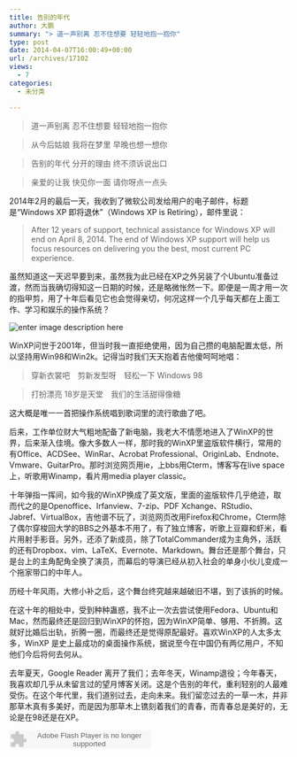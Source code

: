 ```yaml
---
title: 告别的年代
author: 大鹏
summary: "> 道一声别离 忍不住想要 轻轻地抱一抱你"
type: post
date: 2014-04-07T16:00:49+00:00
url: /archives/17102
views:
  - 7
categories:
  - 未分类

---
```

> 道一声别离 忍不住想要 轻轻地抱一抱你
    
> 从今后姑娘 我将在梦里 早晚也想一想你
    
> 告别的年代 分开的理由 终不须诉说出口
    
> 亲爱的让我 快见你一面 请你呀点一点头

2014年2月的最后一天，我收到了微软公司发给用户的电子邮件，标题是“Windows XP 即将退休”（Windows XP is Retiring），邮件里说：

> After 12 years of support, technical assistance for Windows XP will end on April 8, 2014. The end of Windows XP support will help us focus resources on delivering you the best, most current PC experience.

虽然知道这一天迟早要到来，虽然我为此已经在XP之外另装了个Ubuntu准备过渡，然而当我确切得知这一日期的时候，还是略微怅然一下。即便是一周才用一次的指甲剪，用了十年后看见它也会觉得亲切，何况这样一个几乎每天都在上面工作、学习和娱乐的操作系统？

![enter image description here][1]

WinXP问世于2001年，但当时我一直拒绝使用，因为自己攒的电脑配置太低，所以坚持用Win98和Win2k。记得当时我们天天抱着吉他傻呵呵地唱：

> 穿新衣裳吧　剪新发型呀　轻松一下 Windows 98
    
> 打扮漂亮 18岁是天堂　我们的生活甜得像糖

这大概是唯一一首把操作系统唱到歌词里的流行歌曲了吧。

后来，工作单位财大气粗地配备了新电脑，我老大不情愿地进入了WinXP的世界，后来渐入佳境。像大多数人一样，那时我的WinXP里盗版软件横行，常用的有Office、ACDSee、WinRar、Acrobat Professional、OriginLab、Endnote、Vmware、GuitarPro。那时浏览网页用ie，上bbs用Cterm，博客写在live space上，听歌用Winamp，看片用media player classic。

十年弹指一挥间，如今我的WinXP换成了英文版，里面的盗版软件几乎绝迹，取而代之的是Openoffice、Irfanview、7-zip、PDF Xchange、RStudio、Jabref、VirtualBox，吉他谱不玩了，浏览网页改用Firefox和Chrome，Cterm除了偶尔穿梭回大学的BBS之外基本不用了，有了独立博客，听歌上豆瓣和虾米，看片用射手影音。另外，还添了新成员，除了TotalCommander成为主角外，活跃的还有Dropbox、vim、LaTeX、Evernote、Markdown。舞台还是那个舞台，只是台上的主角配角全换了演员，而幕后的导演已经从初入社会的单身小伙儿变成一个拖家带口的中年人。

历经十年风雨，大修小补之后，这个舞台终究越来越破旧不堪，到了该拆的时候。

在这十年的相处中，受到种种蛊惑，我不止一次去尝试使用Fedora、Ubuntu和Mac，然而最终还是回归到WinXP的怀抱，因为WinXP简单、够用、不折腾。这就好比婚后出轨，折腾一圈，而最终还是觉得原配最好。喜欢WinXP的人太多太多，WinXP 是史上最成功的桌面操作系统，据说至今在中国仍有两亿用户，不知他们今后将何去何从。

去年夏天，Google Reader 离开了我们；去年冬天，Winamp退役；今年春天，我喜欢却几乎从未留言过的望月博客关闭。这是个告别的年代，重利轻别的人最难受伤。在这个年代里，我们道别过去，走向未来。我们留恋过去的一草一木，并非那草木真有多美好，而是因为那草木上镌刻着我们的青春，而青春总是美好的，无论是在98还是在XP。

<embed src="http://www.xiami.com/widget/0_381530/singlePlayer.swf" type="application/x-shockwave-flash" width="257" height="33" wmode="transparent">
  <br />
</embed>

 [1]: http://www.abcd9.com/data/windows_background/windows.jpg
